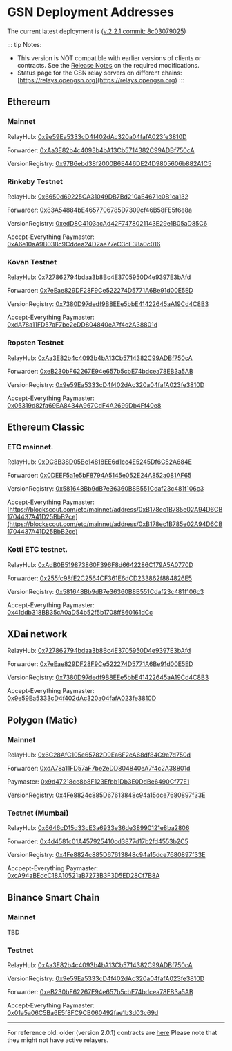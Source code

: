 # GSN Deployment Addresses

The current latest deployment is ([v.2.2.1 commit: 8c03079025](https://github.com/opengsn/gsn/releases/tag/v2.2.1)) 

::: tip Notes:
* This version is NOT compatible with earlier versions of clients or contracts. See the [Release Notes](https://github.com/opengsn/gsn/releases/tag/v2.2.1)
  on the required modifications.
* Status page for the GSN relay servers on different chains: [https://relays.opengsn.org](https://relays.opengsn.org)
:::


## Ethereum 

### Mainnet

RelayHub: [0x9e59Ea5333cD4f402dAc320a04fafA023fe3810D](https://etherscan.io/address/0x9e59Ea5333cD4f402dAc320a04fafA023fe3810D)

Forwarder: [0xAa3E82b4c4093b4bA13Cb5714382C99ADBf750cA](https://etherscan.io/address/0xAa3E82b4c4093b4bA13Cb5714382C99ADBf750cA)

VersionRegistry: [0x97B6ebd38f2000B6E446DE24D9805606b882A1C5](https://etherscan.io/address/0x97B6ebd38f2000B6E446DE24D9805606b882A1C5)

### Rinkeby Testnet

RelayHub: [0x6650d69225CA31049DB7Bd210aE4671c0B1ca132](https://rinkeby.etherscan.io/address/0x6650d69225CA31049DB7Bd210aE4671c0B1ca132)

Forwarder: [0x83A54884bE4657706785D7309cf46B58FE5f6e8a](https://rinkeby.etherscan.io/address/0x83A54884bE4657706785D7309cf46B58FE5f6e8a)

VersionRegistry: [0xedD8C4103acAd42F7478021143E29e1B05aD85C6](https://rinkeby.etherscan.io/address/0xedD8C4103acAd42F7478021143E29e1B05aD85C6)

Accept-Everything Paymaster: [0xA6e10aA9B038c9Cddea24D2ae77eC3cE38a0c016](https://rinkeby.etherscan.io/address/0xA6e10aA9B038c9Cddea24D2ae77eC3cE38a0c016)

### Kovan Testnet

RelayHub: [0x727862794bdaa3b8Bc4E3705950D4e9397E3bAfd](https://kovan.etherscan.io/address/0x727862794bdaa3b8Bc4E3705950D4e9397E3bAfd)

Forwarder: [0x7eEae829DF28F9Ce522274D5771A6Be91d00E5ED](https://kovan.etherscan.io/address/0x7eEae829DF28F9Ce522274D5771A6Be91d00E5ED)

VersionRegistry: [0x7380D97dedf9B8EEe5bbE41422645aA19Cd4C8B3](https://kovan.etherscan.io/address/0x7380D97dedf9B8EEe5bbE41422645aA19Cd4C8B3)

Accept-Everything Paymaster: [0xdA78a11FD57aF7be2eDD804840eA7f4c2A38801d](https://kovan.etherscan.io/address/0xdA78a11FD57aF7be2eDD804840eA7f4c2A38801d)

### Ropsten Testnet

RelayHub: [0xAa3E82b4c4093b4bA13Cb5714382C99ADBf750cA](https://ropsten.etherscan.io/address/0xAa3E82b4c4093b4bA13Cb5714382C99ADBf750cA)

Forwarder: [0xeB230bF62267E94e657b5cbE74bdcea78EB3a5AB](https://ropsten.etherscan.io/address/0xeB230bF62267E94e657b5cbE74bdcea78EB3a5AB)

VersionRegistry: [0x9e59Ea5333cD4f402dAc320a04fafA023fe3810D](https://ropsten.etherscan.io/address/0x9e59Ea5333cD4f402dAc320a04fafA023fe3810D)

Accept-Everything Paymaster: [0x05319d82fa69EA8434A967CdF4A2699Db4Ff40e8](https://ropsten.etherscan.io/address/0x05319d82fa69EA8434A967CdF4A2699Db4Ff40e8)

[comment]: <> (### Goerli Testnet)

[comment]: <> (RelayHub: [0x727862794bdaa3b8Bc4E3705950D4e9397E3bAfd]&#40;https://goerly.etherscan.io/address/0x727862794bdaa3b8Bc4E3705950D4e9397E3bAfd&#41;)

[comment]: <> (Forwarder: [0x7eEae829DF28F9Ce522274D5771A6Be91d00E5ED]&#40;https://goerly.etherscan.io/address/0x7eEae829DF28F9Ce522274D5771A6Be91d00E5ED&#41;)

[comment]: <> (Paymaster: [0x0000000000000000000000000000000000000000]&#40;https://goerly.etherscan.io/address/0x0000000000000000000000000000000000000000&#41;)

[comment]: <> (VersionRegistry: [0x7380D97dedf9B8EEe5bbE41422645aA19Cd4C8B3]&#40;https://goerly.etherscan.io/address/0x7380D97dedf9B8EEe5bbE41422645aA19Cd4C8B3&#41;)

[comment]: <> (Penalizer: [0x14EC9f098d1B76a0452137A41f788D76EC155856]&#40;https://goerly.etherscan.io/address/0x14EC9f098d1B76a0452137A41f788D76EC155856&#41;)



## Ethereum Classic

### ETC mainnet.

RelayHub: [0xDC8B38D05Be14818EE6d1cc4E5245Df6C52A684E](https://blockscout.com/etc/mainnet/address/0xDC8B38D05Be14818EE6d1cc4E5245Df6C52A684E)

Forwarder: [0x0DEEF5a1e5bF8794A5145e052E24A852a081AF65](https://blockscout.com/etc/mainnet/address/0x0DEEF5a1e5bF8794A5145e052E24A852a081AF65)

VersionRegistry: [0x581648Bb9dB7e36360B8B551Cdaf23c481f106c3](https://blockscout.com/etc/kotti/address/0x581648Bb9dB7e36360B8B551Cdaf23c481f106c3)

Accept-Everything Paymaster: [https://blockscout.com/etc/mainnet/address/0xB178ec1B785e02A94D6CB1704437A41D25BbB2ce](https://blockscout.com/etc/mainnet/address/0xB178ec1B785e02A94D6CB1704437A41D25BbB2ce)

### Kotti ETC testnet.

RelayHub: [0xAdB0B519873860F396F8d6642286C179A5A0770D](https://blockscout.com/etc/kotti/address/0xAdB0B519873860F396F8d6642286C179A5A0770D)

Forwarder: [0x255fc98fE2C2564CF361E6dCD233862f884826E5](https://blockscout.com/etc/kotti/address/0x255fc98fE2C2564CF361E6dCD233862f884826E5)

VersionRegistry: [0x581648Bb9dB7e36360B8B551Cdaf23c481f106c3](https://blockscout.com/etc/kotti/address/0x581648Bb9dB7e36360B8B551Cdaf23c481f106c3)

Accept-Everything Paymaster: [0x41ddb318BB35cA0aD54b52f5b1708ff860161dCc](https://blockscout.com/etc/kotti/address/0x41ddb318BB35cA0aD54b52f5b1708ff860161dCc)


## XDai network

RelayHub: [0x727862794bdaa3b8Bc4E3705950D4e9397E3bAfd](https://blockscout.com/poa/xdai/address/0x727862794bdaa3b8Bc4E3705950D4e9397E3bAfd)

Forwarder: [0x7eEae829DF28F9Ce522274D5771A6Be91d00E5ED](https://blockscout.com/poa/xdai/address/0x7eEae829DF28F9Ce522274D5771A6Be91d00E5ED)

VersionRegistry: [0x7380D97dedf9B8EEe5bbE41422645aA19Cd4C8B3](https://blockscout.com/poa/xdai/address/0x7380D97dedf9B8EEe5bbE41422645aA19Cd4C8B3)

Accept-Everything Paymaster: [0x9e59Ea5333cD4f402dAc320a04fafA023fe3810D](https://blockscout.com/poa/xdai/address/0x9e59Ea5333cD4f402dAc320a04fafA023fe3810D)

## Polygon (Matic)

### Mainnet

RelayHub: [0x6C28AfC105e65782D9Ea6F2cA68df84C9e7d750d](https://explorer-mainnet.maticvigil.com/address/0x6C28AfC105e65782D9Ea6F2cA68df84C9e7d750d)

Forwarder: [0xdA78a11FD57aF7be2eDD804840eA7f4c2A38801d](https://explorer-mainnet.maticvigil.com/address/0xdA78a11FD57aF7be2eDD804840eA7f4c2A38801d)

Paymaster: [0x9d47218ce8b8F123Efbb1Db3E0DdBe6490Cf77E1](https://explorer-mainnet.maticvigil.com/address/0x9d47218ce8b8F123Efbb1Db3E0DdBe6490Cf77E1)

VersionRegistry: [0x4Fe8824c885D67613848c94a15dce7680897f33E](https://explorer-mumbai.maticvigil.com/address/0x4Fe8824c885D67613848c94a15dce7680897f33E)

### Testnet (Mumbai)

RelayHub: [0x6646cD15d33cE3a6933e36de38990121e8ba2806](https://explorer-mumbai.maticvigil.com/address/0x6646cD15d33cE3a6933e36de38990121e8ba2806)

Forwarder: [0x4d4581c01A457925410cd3877d17b2fd4553b2C5](https://explorer-mumbai.maticvigil.com/address/0x4d4581c01A457925410cd3877d17b2fd4553b2C5)

VersionRegistry: [0x4Fe8824c885D67613848c94a15dce7680897f33E](https://explorer-mumbai.maticvigil.com/address/0x4Fe8824c885D67613848c94a15dce7680897f33E)

Accpept-Everything Paymaster: [0xcA94aBEdcC18A10521aB7273B3F3D5ED28Cf7B8A](https://explorer-mumbai.maticvigil.com/address/0xcA94aBEdcC18A10521aB7273B3F3D5ED28Cf7B8A)


## Binance Smart Chain

### Mainnet

TBD

### Testnet

RelayHub: [0xAa3E82b4c4093b4bA13Cb5714382C99ADBf750cA](https://testnet.bscscan.com/address/0xAa3E82b4c4093b4bA13Cb5714382C99ADBf750cA)

VersionRegistry: [0x9e59Ea5333cD4f402dAc320a04fafA023fe3810D](https://testnet.bscscan.com/address/0x9e59Ea5333cD4f402dAc320a04fafA023fe3810D)

Forwarder: [0xeB230bF62267E94e657b5cbE74bdcea78EB3a5AB](https://testnet.bscscan.com/address/0xeB230bF62267E94e657b5cbE74bdcea78EB3a5AB)

Accept-Everything Paymaster: [0x01a5a06C5Ba6E5f8FC9CB060492fae1b3d03c69d](https://testnet.bscscan.com/address/0x01a5a06C5Ba6E5f8FC9CB060492fae1b3d03c69d)

-----
For reference old: older (version 2.0.1) contracts are [here](/contracts/addresses201.md)
Please note that they might not have active relayers.
